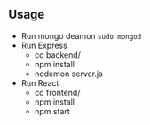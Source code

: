 ## Usage
 
- Run mongo deamon ```sudo mongod```
- Run Express
    - cd backend/
    - npm install
     - nodemon server.js
- Run React
     - cd frontend/
     - npm install
     - npm start
